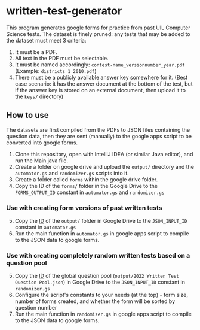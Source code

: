 # written-test-generator

This program generates google forms for practice from past UIL Computer Science tests. The dataset is finely pruned: any tests that may be added to the dataset must meet 3 criteria:

1. It must be a PDF.
2. All text in the PDF must be selectable.
3. It must be named accordingly: `contest-name_versionnumber_year.pdf` (Example: `districts_1_2010.pdf`)
4. There must be a publicly available answer key somewhere for it. (Best case scenario: it has the answer document at the bottom of the test, but if the answer key is stored on an external document, then upload it to the `keys/` directory)

## How to use

The datasets are first compiled from the PDFs to JSON files containing the question data, then they are sent (manually) to the google apps script to be converted into google forms.

1. Clone this repository, open with IntelliJ IDEA (or similar Java editor), and run the Main.java file.
2. Create a folder on google drive and upload the `output/` directory and the `automator.gs` and `randomizer.gs` scripts into it.
3. Create a folder called `forms` within the google drive folder.
4. Copy the ID of the `forms/` folder in the Google Drive to the `FORMS_OUTPUT_ID` constant in `automator.gs` and `randomizer.gs`

### Use with creating form versions of past written tests

5. Copy the [ID](https://ploi.io/documentation/database/where-do-i-get-google-drive-folder-id) of the `output/` folder in Google Drive to the `JSON_INPUT_ID` constant in `automator.gs`
6. Run the main function in `automator.gs` in google apps script to compile to the JSON data to google forms.

### Use with creating completely random written tests based on a question pool


5. Copy the [ID](https://ploi.io/documentation/database/where-do-i-get-google-drive-folder-id) of the global question pool (`output/2022 Written Test Question Pool.json`) in Google Drive to the `JSON_INPUT_ID` constant in `randomizer.gs`
6. Configure the script's constants to your needs (at the top) - form size, number of forms created, and whether the form will be sorted by question number 
7. Run the main function in `randomizer.gs` in google apps script to compile to the JSON data to google forms.
